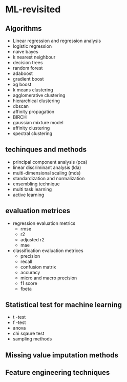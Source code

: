 # ML-revisited

## Algorithms 

* Linear regression and regression analysis 
* logistic regression 
* naive bayes 
* k nearest neighbour 
* decision trees 
* random forest 
* adaboost 
* gradient boost 
* xg boost 
* k means clustering 
* agglomerative clustering 
* hierarchical clustering 
* dbscan 
* affinity propagation 
* BIRCH 
* gaussian mixture model 
* affinity clustering 
* spectral clustering 


## techinques and methods 
* principal component analysis (pca)
* linear discriminant analysis (lda)
* multi-dimensional scaling  (mds)
* standardization and normalization 
* ensembling technique 
* multi task learning 
* active learning 



## evaluation metrices 
* regression evaluation metrics 
    * rmse 
    * r2 
    * adjusted r2
    * mae 
* classification evaluation metrices
    * precision 
    * recall 
    * confusion matrix 
    * accuracy 
    * micro and macro precision 
    * f1 score 
    * fbeta 
    
    
## Statistical test for machine learning 
* t -test 
* f -test 
* anova 
* chi sqaure test
* sampling methods 


## Missing value imputation methods 


## Feature engineering techniques 


## 